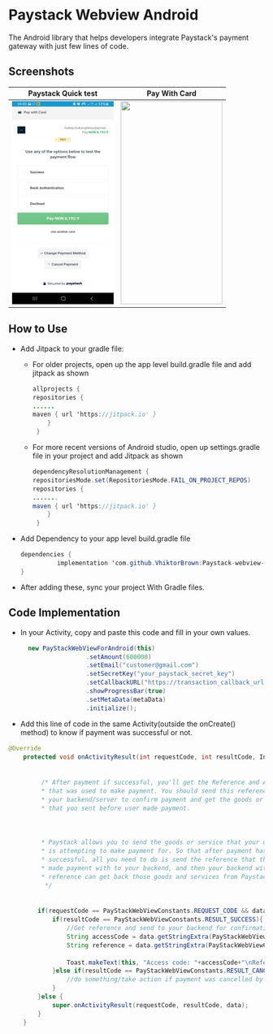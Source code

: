 # Paystack Webview Android
The Android library that helps developers integrate Paystack's payment gateway with just few lines of code.

## Screenshots

Paystack Quick test  | Pay With Card  
 :-------------------------:|:-------------------------:
<img src="screenshots/paystack-webview-1.jpg" height="400" width="200"/>  |  <img src="paystack-webview-2.jpg" height="400" width="200"/>  |


## How to Use
- Add Jitpack to your gradle file:
    - For older projects, open up the app level build.gradle file and add jitpack as shown
      ``` java
      allprojects {
      repositories {
      ......
      maven { url 'https://jitpack.io' }
          }
       }
      ```
  
    - For more recent versions of Android studio, open up settings.gradle file in your project and add Jitpack as shown
      ``` java
      dependencyResolutionManagement {
      repositoriesMode.set(RepositoriesMode.FAIL_ON_PROJECT_REPOS)
      repositories {
      .......
      maven { url 'https://jitpack.io' }
          }
       }
      ```


- Add Dependency to your app level build.gradle file
  
  ``` java
  dependencies {
	        implementation 'com.github.VhiktorBrown:Paystack-webview-android:1.0.5'
  }
  ```

- After adding these, sync your project With Gradle files.


## Code Implementation
- In your Activity, copy and paste this code and fill in your own values.
  
  ``` java
    new PayStackWebViewForAndroid(this)
                    .setAmount(600000)
                    .setEmail("customer@gmail.com")
                    .setSecretKey("your_paystack_secret_key")
                    .setCallbackURL("https://transaction_callback_url")
                    .showProgressBar(true)
                    .setMetaData(metaData)
                    .initialize();
  ```


- Add this line of code in the same Activity(outside the onCreate() method) to know if payment was successful or not.

``` java
@Override
    protected void onActivityResult(int requestCode, int resultCode, Intent data) {


         /* After payment if successful, you'll get the Reference and Access code
         * that was used to make payment. You should send this reference code to
         * your backend/server to confirm payment and get the goods or service
         * that you sent before user made payment.



         * Paystack allows you to send the goods or service that your user
         * is attempting to make payment for. So that after payment has been
         * successful, all you need to do is send the reference that the user
         * made payment with to your backend, and then your backend with that
         * reference can get back those goods and services from Paystack.
          */


        if(requestCode == PayStackWebViewConstants.REQUEST_CODE && data != null){
            if(resultCode == PayStackWebViewConstants.RESULT_SUCCESS){
                //Get reference and send to your backend for confirmation before you provide goods or services
                String accessCode = data.getStringExtra(PayStackWebViewConstants.ACCESS_CODE);
                String reference = data.getStringExtra(PayStackWebViewConstants.REFERENCE);

                Toast.makeText(this, "Access code: "+accessCode+"\nReference code: "+reference, Toast.LENGTH_SHORT).show();
            }else if(resultCode == PayStackWebViewConstants.RESULT_CANCELLED){
                //do something/take action if payment was cancelled by user.
            }
        }else {
            super.onActivityResult(requestCode, resultCode, data);
        }
    }
```